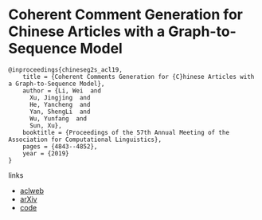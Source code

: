 # Coherent Comment Generation for Chinese Articles with a Graph-to-Sequence Model

```
@inproceedings{chineseg2s_acl19,
    title = {Coherent Comments Generation for {C}hinese Articles with a Graph-to-Sequence Model},
    author = {Li, Wei  and
      Xu, Jingjing  and
      He, Yancheng  and
      Yan, ShengLi  and
      Wu, Yunfang  and
      Sun, Xu},
    booktitle = {Proceedings of the 57th Annual Meeting of the Association for Computational Linguistics},
    pages = {4843--4852},
    year = {2019}
}
```

links
- [aclweb](https://www.aclweb.org/anthology/papers/P/P19/P19-1479/)
- [arXiv](https://arxiv.org/abs/1906.01231)
- [code](https://github.com/lancopku/Graph-to-seq-comment-generation)
